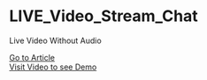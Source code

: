 # LIVE_Video_Stream_Chat
Live Video Without Audio

[Go to Article](https://govindbhardwaj32840.medium.com/live-streaming-video-chat-without-voice-using-cv2-python-module-bd778f1f84d2)  
[Visit Video to see Demo](https://youtu.be/GXo6W-r7sRY)
